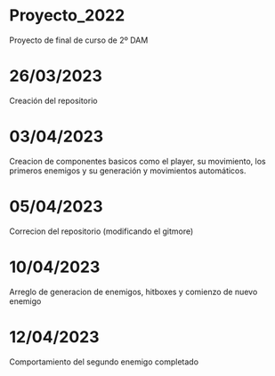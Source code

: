 # Proyecto_2022
Proyecto de final de curso de 2º DAM

# 26/03/2023
Creación del repositorio

# 03/04/2023
Creacion de componentes basicos como el player, su movimiento, los primeros enemigos y su generación y movimientos automáticos.

# 05/04/2023
Correcion del repositorio (modificando el gitmore)

# 10/04/2023
Arreglo de generacion de enemigos, hitboxes y comienzo de nuevo enemigo

# 12/04/2023
Comportamiento del segundo enemigo completado